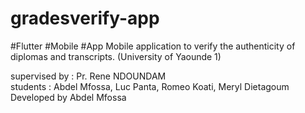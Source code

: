 # gradesverify-app 
#Flutter #Mobile #App 
Mobile application to verify the authenticity of diplomas and transcripts. (University of Yaounde 1)  

supervised by : Pr. Rene NDOUNDAM  
students : Abdel Mfossa, Luc Panta, Romeo Koati, Meryl Dietagoum
Developed by Abdel Mfossa
